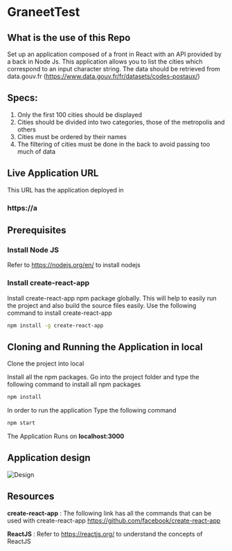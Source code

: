 # GraneetTest

## What is the use of this Repo

Set up an application composed of a front in React with an API
provided by a back in Node Js.
This application allows you to list the cities which correspond to an input character string.
The data should be retrieved from data.gouv.fr
(https://www.data.gouv.fr/fr/datasets/codes-postaux/)
## Specs:
1. Only the first 100 cities should be displayed
2.  Cities should be divided into two categories, those of the metropolis and
others
3. Cities must be ordered by their names
4. The filtering of cities must be done in the back to avoid passing too much
of data

## Live Application URL

This URL has the application deployed in

### https://a


## Prerequisites

### Install Node JS
Refer to https://nodejs.org/en/ to install nodejs

### Install create-react-app
Install create-react-app npm package globally. 
This will help to easily run the project and also build the source files easily. Use the following command to install create-react-app

```bash
npm install -g create-react-app
```

## Cloning and Running the Application in local

Clone the project into local

Install all the npm packages. Go into the project folder and type the following command to install all npm packages

```bash
npm install
```

In order to run the application Type the following command

```bash
npm start
```

The Application Runs on **localhost:3000**

## Application design

![Design](https://github.com/YasmeeenBn/GraneetTest/blob/main/images/design.png)
## Resources

**create-react-app** : The following link has all the commands that can be used with create-react-app
https://github.com/facebook/create-react-app

**ReactJS** : Refer to https://reactjs.org/ to understand the concepts of ReactJS

